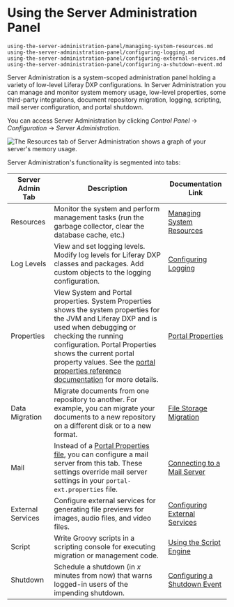 # Using the Server Administration Panel

```{toctree}
using-the-server-administration-panel/managing-system-resources.md
using-the-server-administration-panel/configuring-logging.md
using-the-server-administration-panel/configuring-external-services.md
using-the-server-administration-panel/configuring-a-shutdown-event.md
```

Server Administration is a system-scoped administration panel holding a variety of low-level Liferay DXP configurations. In Server Administration you can manage and monitor system memory usage, low-level properties, some third-party integrations, document repository migration, logging, scripting, mail server configuration, and portal shutdown.

You can access Server Administration by clicking *Control Panel* &rarr; *Configuration* &rarr; *Server Administration*.

![The Resources tab of Server Administration shows a graph of your server's memory usage.](using-the-server-administration-panel/images/01.png)

Server Administration's functionality is segmented into tabs:

| Server Admin Tab   | Description                     | Documentation Link       |
| ------------------ | ------------------------------- | ------------------------ |
| Resources          | Monitor the system and perform management tasks (run the garbage collector, clear the database cache, etc.) | [Managing System Resources](./using-the-server-administration-panel/managing-system-resources.md) |
| Log Levels         | View and set logging levels. Modify log levels for Liferay DXP classes and packages. Add custom objects to the logging configuration. | [Configuring Logging](./using-the-server-administration-panel/configuring-logging.md) |
| Properties         | View System and Portal properties. System Properties shows the system properties for the JVM and Liferay DXP and is used when debugging or checking the running configuration. Portal Properties shows the current portal property values. See the [portal properties reference documentation](https://learn.liferay.com/reference/latest/en/dxp/propertiesdoc/portal.properties.html) for more details. | [Portal Properties](../installation-and-upgrades/reference/portal-properties.md) |
| Data Migration     | Migrate documents from one repository to another. For example, you can migrate your documents to a new repository on a different disk or to a new format. |  [File Storage Migration](file-storage/file-store-migration.md) |
| Mail               | Instead of a [Portal Properties file](../installation-and-upgrades/setting-up-liferay/configuring-mail/alternative-email-configuration-methods.md#configuring-the-built-in-mail-session-using-portal-properties), you can configure a mail server from this tab. These settings override mail server settings in your `portal-ext.properties` file. | [Connecting to a Mail Server](../installation-and-upgrades/setting-up-liferay/configuring-mail/connecting-to-a-mail-server.md) |
| External Services  | Configure external services for generating file previews for images, audio files, and video files. | [Configuring External Services](./using-the-server-administration-panel/configuring-external-services.md) |
| Script             | Write Groovy scripts in a scripting console for executing migration or management code. | [Using the Script Engine](./using-the-script-engine/using-the-script-engine.md) |
| Shutdown           | Schedule a shutdown (in _x_ minutes from now) that warns logged-in users of the impending shutdown. | [Configuring a Shutdown Event](./using-the-server-administration-panel/configuring-a-shutdown-event.md) |
